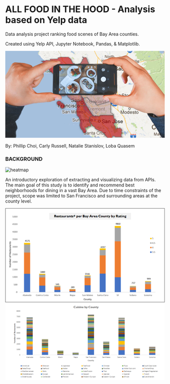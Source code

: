 # ALL FOOD IN THE HOOD - Analysis based on Yelp data

Data analysis project ranking food scenes of Bay Area counties.

Created using Yelp API, Jupyter Notebook, Pandas, & Matplotlib.

![intro](Resources/Images/foodinthehood.png)

By: Phillip Choi, Carly Russell, Natalie Stanislov, Loba Quasem

### BACKGROUND

![heatmap](Resources/Images/heatmaps/count_per_coord_yellow.png)

An introductory exploration of extracting and visualizing data from APIs. The main goal of this study is to identify and recommend best neighborhoods for dining in a vast Bay Area. Due to time constraints of the project, scope was limited to San Francisco and surrounding areas at the county level.

![rating](Resources/Images/rating.png)
![cuisine](Resources/Images/cuisine.png)
